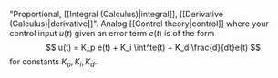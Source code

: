 "Proportional, [[Integral (Calculus)|integral]], [[Derivative (Calculus)|derivative]]". Analog [[Control theory|control]] where your control input $u(t)$ given an error term $e(t)$ is of the form
$$
u(t) =
K_p e(t) +
K_i \int^te(t) +
K_d \frac{d}{dt}e(t)
$$
for constants $K_p, K_i, K_d$.
